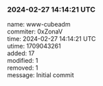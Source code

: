 ### 2024-02-27 14:14:21 UTC
name: www-cubeadm  
commiter: 0xZonaV  
time: 2024-02-27 14:14:21 UTC  
utime: 1709043261  
added: 17  
modified: 1  
removed: 1  
message: Initial commit

